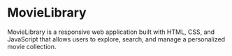 # MovieLibrary
MovieLibrary is a responsive web application built with HTML, CSS, and JavaScript that allows users to explore, search, and manage a personalized movie collection. 
